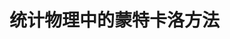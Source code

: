<style>
h2 { font: 24px !important; }
h3 { font: 20px !important; }
p { font: 16px !important; }
</style>

# 统计物理中的蒙特卡洛方法